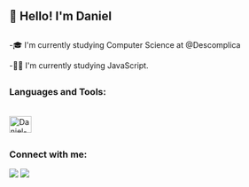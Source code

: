 ## 👋 Hello! I'm Daniel

##
-🎓 I'm currently studying Computer Science at @Descomplica

-👨‍💻 I'm currently studying JavaScript.
##
### Languages and Tools:
<div style="display: inline_block"><br>
  <a href="https://developer.mozilla.org/pt-BR/docs/Web/JavaScript"><img align="center" alt="Daniel-Js" height="30" width="40" src="https://cdn.jsdelivr.net/gh/devicons/devicon/icons/javascript/javascript-original.svg"></a>
 <!--  <a href="https://nodejs.org/en/docs/"><img align="center" alt="Daniel-NODE" height="30" width="40" src="https://cdn.jsdelivr.net/gh/devicons/devicon/icons/nodejs/nodejs-plain-wordmark.svg"></a> -->
 <!-- <a href="https://developer.mozilla.org/pt-BR/docs/Web/HTML"><img align="center" alt="Daniel-HTML" height="30" width="40" src="https://cdn.jsdelivr.net/gh/devicons/devicon/icons/html5/html5-plain-wordmark.svg"></a> -->
 <!-- <a href="https://developer.mozilla.org/pt-BR/docs/Web/CSS"><img align="center" alt="Daniel-CSS" height="30" width="40" src="https://cdn.jsdelivr.net/gh/devicons/devicon/icons/css3/css3-plain-wordmark.svg"></a> -->
  
##
  
### Connect with me: 
<div> 
  <a href = "mailto:danielpn23@outlook.com"><img src="https://img.shields.io/badge/Microsoft_Outlook-0078D4?style=for-the-badge&logo=microsoft-outlook&logoColor=white"></a>
  <a href = "https://www.linkedin.com/in/daniel-augusto-nunes/"><img src="https://img.shields.io/badge/LinkedIn-0077B5?style=for-the-badge&logo=linkedin&logoColor=white"></a>
</div>
